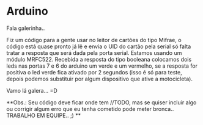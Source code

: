 # Arduino

Fala galerinha..

Fiz um código para a gente usar no leitor de cartões do tipo Mifrae, o código está quase pronto já lê e envia o UID do cartão pela serial só falta tratar a resposta que será dada pela porta serial. Estamos usando um módulo MRFC522. Recebida a resposta do tipo booleana colocamos dois leds nas portas 7 e 6 do arduino um verde e um vermelho, se a resposta for positiva o led verde fica ativado por 2 segundos (isso é só para teste, depois podemos substituir por algum dispositivo que ative a motocicleta).

Vamo lá galera... =D

**Obs.: Seu código deve ficar onde tem //TODO, mas se quiser incluir algo ou corrigir algum erro que eu tenha cometido pode meter bronca.. TRABALHO EM EQUIPE.. ;) **